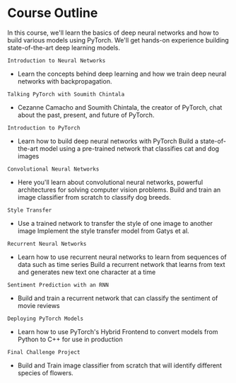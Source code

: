 # Course Outline
In this course, we'll learn the basics of deep neural networks and how to build various models using PyTorch. We'll get hands-on experience building state-of-the-art deep learning models.
```
Introduction to Neural Networks
```
- Learn the concepts behind deep learning and how we train deep neural networks with backpropagation.
```
Talking PyTorch with Soumith Chintala
```
- Cezanne Camacho and Soumith Chintala, the creator of PyTorch, chat about the past, present, and future of PyTorch.
```
Introduction to PyTorch
```
- Learn how to build deep neural networks with PyTorch
Build a state-of-the-art model using a pre-trained network that classifies cat and dog images
```
Convolutional Neural Networks
```
- Here you'll learn about convolutional neural networks, powerful architectures for solving computer vision problems.
Build and train an image classifier from scratch to classify dog breeds.
```
Style Transfer
```
- Use a trained network to transfer the style of one image to another image
Implement the style transfer model from Gatys et al.
```
Recurrent Neural Networks
```
- Learn how to use recurrent neural networks to learn from sequences of data such as time series
Build a recurrent network that learns from text and generates new text one character at a time
```
Sentiment Prediction with an RNN
```
- Build and train a recurrent network that can classify the sentiment of movie reviews
```
Deploying PyTorch Models
```
- Learn how to use PyTorch's Hybrid Frontend to convert models from Python to C++ for use in production
```
Final Challenge Project
```
-  Build and Train image classifier from scratch that will identify different species of flowers.
